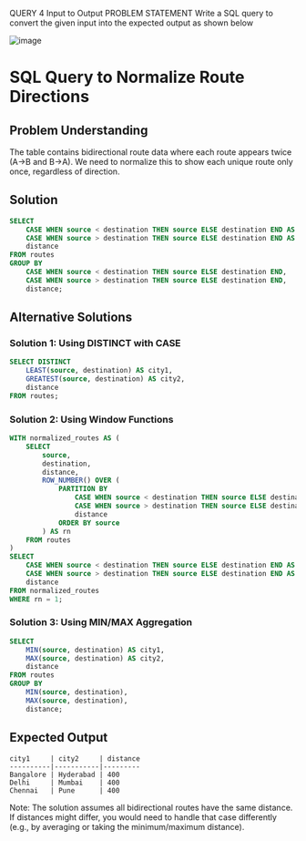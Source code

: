 QUERY 4	Input to Output
PROBLEM STATEMENT	Write a SQL query to convert the given input into the expected output as shown below

![image](https://github.com/user-attachments/assets/79568422-3212-4a09-bcf5-99da0805f06d)

# SQL Query to Normalize Route Directions

## Problem Understanding
The table contains bidirectional route data where each route appears twice (A→B and B→A). We need to normalize this to show each unique route only once, regardless of direction.

## Solution

```sql
SELECT 
    CASE WHEN source < destination THEN source ELSE destination END AS city1,
    CASE WHEN source > destination THEN source ELSE destination END AS city2,
    distance
FROM routes
GROUP BY 
    CASE WHEN source < destination THEN source ELSE destination END,
    CASE WHEN source > destination THEN source ELSE destination END,
    distance;
```

## Alternative Solutions

### Solution 1: Using DISTINCT with CASE
```sql
SELECT DISTINCT
    LEAST(source, destination) AS city1,
    GREATEST(source, destination) AS city2,
    distance
FROM routes;
```

### Solution 2: Using Window Functions
```sql
WITH normalized_routes AS (
    SELECT 
        source,
        destination,
        distance,
        ROW_NUMBER() OVER (
            PARTITION BY 
                CASE WHEN source < destination THEN source ELSE destination END,
                CASE WHEN source > destination THEN source ELSE destination END,
                distance
            ORDER BY source
        ) AS rn
    FROM routes
)
SELECT 
    CASE WHEN source < destination THEN source ELSE destination END AS city1,
    CASE WHEN source > destination THEN source ELSE destination END AS city2,
    distance
FROM normalized_routes
WHERE rn = 1;
```

### Solution 3: Using MIN/MAX Aggregation
```sql
SELECT 
    MIN(source, destination) AS city1,
    MAX(source, destination) AS city2,
    distance
FROM routes
GROUP BY 
    MIN(source, destination),
    MAX(source, destination),
    distance;
```

## Expected Output
```
city1     | city2     | distance
----------|-----------|---------
Bangalore | Hyderabad | 400
Delhi     | Mumbai    | 400
Chennai   | Pune      | 400
```

Note: The solution assumes all bidirectional routes have the same distance. If distances might differ, you would need to handle that case differently (e.g., by averaging or taking the minimum/maximum distance).
